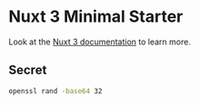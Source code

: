 # Nuxt 3 Minimal Starter

Look at the [Nuxt 3 documentation](https://nuxt.com/docs/getting-started/introduction) to learn more.

## Secret

```bash
openssl rand -base64 32
```
